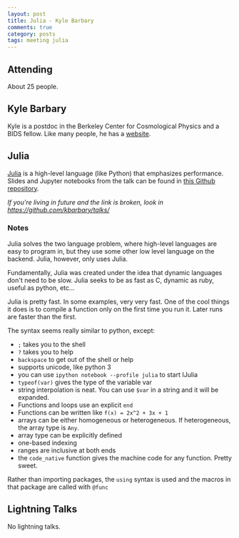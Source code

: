 ```yaml
---
layout: post
title: Julia - Kyle Barbary
comments: true
category: posts
tags: meeting julia
---
```


## Attending

About 25 people.


## Kyle Barbary
Kyle is a postdoc in the Berkeley Center for Cosmological Physics and a BIDS fellow.
Like many people, he has a [website](http://kbarbary.github.io/).

## Julia

[Julia](http://julialang.org) is a high-level language (like Python) that emphasizes performance.
Slides and Jupyter notebooks from the talk can be found in
[this Github repository](https://github.com/kbarbary/talks/tree/master/2015-thw-julia).

*If you're living in future and the link is broken, look in https://github.com/kbarbary/talks/* 

### Notes

Julia solves the two language problem, where high-level languages are easy to 
program in, but they use some other low level language on the backend. Julia, 
however, only uses Julia.

Fundamentally, Julia was created under the idea that dynamic languages don't 
need to be slow. Julia seeks to be as fast as C, dynamic as ruby, useful as 
python, etc... 

Julia is pretty fast. In some examples, very very fast. One of the cool things 
it does is to compile a function only on the first time you run it. Later runs 
are faster than the first.

The syntax seems really similar to python, except:

- `;` takes you to the shell
- `?` takes you to help
- `backspace` to get out of the shell or help
- supports unicode, like python 3
- you can use `ipython notebook --profile julia` to start IJulia
- `typeof(var)` gives the type of the variable var
- string interpolation is neat. You can use `$var` in a string and it will be 
  expanded.
- Functions and loops use an explicit `end`
- Functions can be written like `f(x) = 2x^2 + 3x + 1`
- arrays can be either homogeneous or heterogeneous. If heterogeneous, the 
  array type is `Any`. 
- array type can be explicitly defined
- one-based indexing
- ranges are inclusive at both ends
- the `code_native` function gives the machine code for any function. Pretty 
  sweet.

Rather than importing packages, the `using` syntax is used and the macros in 
that package are called with `@func`


## Lightning Talks 

No lightning talks.
